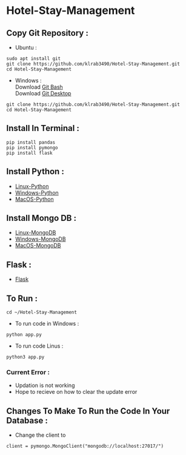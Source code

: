 # Hotel-Stay-Management

## Copy Git Repository :

- Ubuntu : 
```
sudo apt install git
git clone https://github.com/klrab3490/Hotel-Stay-Management.git
cd Hotel-Stay-Management
```
- Windows : \
  Download [Git Bash](https://git-scm.com/download/win)\
  Download [Git Desktop](https://central.github.com/deployments/desktop/desktop/latest/win32)
```
git clone https://github.com/klrab3490/Hotel-Stay-Management.git
cd Hotel-Stay-Management
```

## Install In Terminal :
```
pip install pandas
pip install pymongo
pip install flask
```
## Install Python :

- [Linux-Python](https://www.python.org/downloads/source/)
- [Windows-Python](https://www.python.org/downloads/windows/)
- [MacOS-Python](https://www.python.org/downloads/macos/)

## Install Mongo DB : 

- [Linux-MongoDB](https://wiki.crowncloud.net/How_To_Install_Duf_On_Ubuntu_22_04?How_to_Install_Latest_MongoDB_on_Ubuntu_22_04)
- [Windows-MongoDB](https://www.mongodb.com/docs/manual/tutorial/install-mongodb-on-windows/)
- [MacOS-MongoDB](https://www.mongodb.com/docs/manual/tutorial/install-mongodb-on-os-x/)
## Flask :

- [Flask](https://flask.palletsprojects.com/en/2.2.x/installation/)

## To Run :
```
cd ~/Hotel-Stay-Management
```
- To run code in Windows : 
```
python app.py
```
- To run code Linus :  
```
python3 app.py 
```

### Current Error :

- Updation is not working
- Hope to recieve on how to clear the update error

## Changes To Make To Run the Code In Your Database :

- Change the client to
```
client = pymongo.MongoClient("mongodb://localhost:27017/")
```
